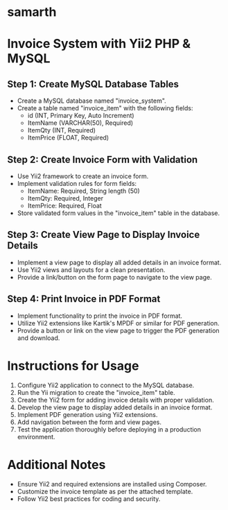# samarth
# Invoice System with Yii2 PHP & MySQL

## Step 1: Create MySQL Database Tables

- Create a MySQL database named "invoice_system".
- Create a table named "invoice_item" with the following fields:
  - id (INT, Primary Key, Auto Increment)
  - ItemName (VARCHAR(50), Required)
  - ItemQty (INT, Required)
  - ItemPrice (FLOAT, Required)

## Step 2: Create Invoice Form with Validation

- Use Yii2 framework to create an invoice form.
- Implement validation rules for form fields:
  - ItemName: Required, String length (50)
  - ItemQty: Required, Integer
  - ItemPrice: Required, Float
- Store validated form values in the "invoice_item" table in the database.

## Step 3: Create View Page to Display Invoice Details

- Implement a view page to display all added details in an invoice format.
- Use Yii2 views and layouts for a clean presentation.
- Provide a link/button on the form page to navigate to the view page.

## Step 4: Print Invoice in PDF Format

- Implement functionality to print the invoice in PDF format.
- Utilize Yii2 extensions like Kartik's MPDF or similar for PDF generation.
- Provide a button or link on the view page to trigger the PDF generation and download.

# Instructions for Usage

1. Configure Yii2 application to connect to the MySQL database.
2. Run the Yii migration to create the "invoice_item" table.
3. Create the Yii2 form for adding invoice details with proper validation.
4. Develop the view page to display added details in an invoice format.
5. Implement PDF generation using Yii2 extensions.
6. Add navigation between the form and view pages.
7. Test the application thoroughly before deploying in a production environment.

# Additional Notes

- Ensure Yii2 and required extensions are installed using Composer.
- Customize the invoice template as per the attached template.
- Follow Yii2 best practices for coding and security.

